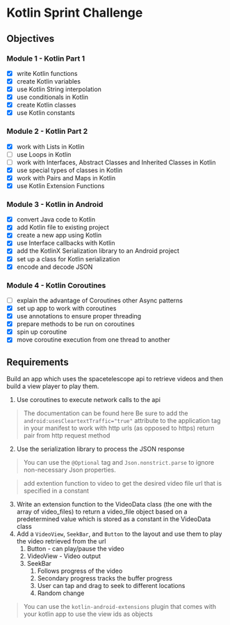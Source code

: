 # Kotlin Sprint Challenge

## Objectives

### Module 1 - Kotlin Part 1

- [x] write Kotlin functions
- [x] create Kotlin variables
- [x] use Kotlin String interpolation
- [x] use conditionals in Kotlin
- [x] create Kotlin classes
- [x] use Kotlin constants

### Module 2 - Kotlin Part 2

- [x] work with Lists in Kotlin
- [ ] use Loops in Kotlin
- [ ] work with Interfaces, Abstract Classes and Inherited Classes in Kotlin
- [x] use special types of classes in Kotlin
- [x] work with Pairs and Maps in Kotlin
- [x] use Kotlin Extension Functions

### Module 3 - Kotlin in Android

- [x] convert Java code to Kotlin
- [x] add Kotlin file to existing project
- [x] create a new app using Kotlin
- [x] use Interface callbacks with Kotlin
- [x] add the KotlinX Serialization library to an Android project
- [x] set up a class for Kotlin serialization
- [x] encode and decode JSON

### Module 4 - Kotlin Coroutines

- [ ] explain the advantage of Coroutines other Async patterns
- [x] set up app to work with coroutines
- [x] use annotations to ensure proper threading
- [x] prepare methods to be run on coroutines
- [x] spin up coroutine
- [x] move coroutine execution from one thread to another

## Requirements

Build an app which uses the spacetelescope api to retrieve videos and then build a view player to play them.

1. Use coroutines to execute network calls to the api
> The documentation can be found here [](http://hubblesite.org/api/documentation)
> Be sure to add the `android:usesCleartextTraffic="true"` attribute to the application tag in your manifest to work with http urls (as opposed to https)
> return pair from http request method
2. Use the serialization library to process the JSON response

> You can use the `@Optional` tag and `Json.nonstrict.parse` to ignore non-necessary Json properties.

> add extention function to video to get the desired video file url that is specified in a constant

3. Write an extension function to the VideoData class (the one with the array of video_files) to return a video_file object based on a predetermined value which is stored as a constant in the VideoData class
4. Add a `VideoView`, `SeekBar`, and `Button` to the layout and use them to play the video retrieved from the url
   1. Button - can play/pause the video
   2. VideoView - Video output
   3. SeekBar
      1. Follows progress of the video
      2. Secondary progress tracks the buffer progress
      3. User can tap and drag to seek to different locations
      4. Random change

> You can use the `kotlin-android-extensions` plugin that comes with your kotlin app to use the view ids as objects
